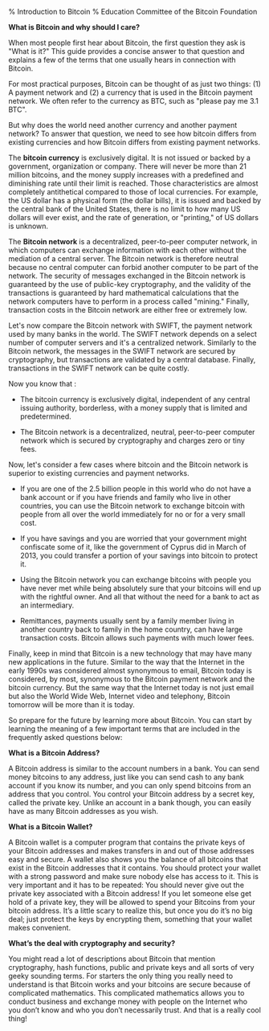 % Introduction to Bitcoin
% Education Committee of the Bitcoin Foundation

**What is Bitcoin and why should I care?**

When most people first hear about Bitcoin, the first question they ask is "What is it?" This guide provides a concise answer to that question and explains a few of the terms that one usually hears in connection with Bitcoin.

For most practical purposes, Bitcoin can be thought of as just two things: (1) A payment network and (2) a currency that is used in the Bitcoin payment network. We often refer to the currency as BTC, such as "please pay me 3.1 BTC".

But why does the world need another currency and another payment network? To answer that question, we need to see how bitcoin differs from existing currencies and how Bitcoin differs from existing payment networks.

The **bitcoin currency** is exclusively digital. It is not issued or backed by a government, organization or company. There will never be more than 21 million bitcoins, and the money supply increases with a predefined and diminishing rate until their limit is reached. Those characteristics are almost completely antithetical compared to those of local currencies. For example, the US dollar has a physical form (the dollar bills), it is issued and backed by the central bank of the United States, there is no limit to how many US dollars will ever exist, and the rate of generation, or "printing," of US dollars is unknown.

The **Bitcoin network** is a decentralized, peer-to-peer computer network, in which computers can exchange information with each other without the mediation of a central server. The Bitcoin network is therefore neutral because no central computer can forbid another computer to be part of the network. The security of messages exchanged in the Bitcoin network is guaranteed by the use of public-key cryptography, and the validity of the transactions is guaranteed by hard mathematical calculations that the network computers have to perform in a process called "mining." Finally, transaction costs in the Bitcoin network are either free or extremely low.

Let's now compare the Bitcoin network with SWIFT, the payment network used by many banks in the world. The SWIFT network depends on a select number of computer servers and it's a centralized network. Similarly to the Bitcoin network, the messages in the SWIFT network are secured by cryptography, but transactions are validated by a central database. Finally, transactions in the SWIFT network can be quite costly.


Now you know that :

- The bitcoin currency is exclusively digital, independent of any central issuing authority, borderless, with a money supply that is limited and predetermined.

- The Bitcoin network is a decentralized, neutral, peer-to-peer computer network which is secured by cryptography and charges zero or tiny fees.


Now, let's consider a few cases where bitcoin and the Bitcoin network is superior to existing currencies and payment networks.

- If you are one of the 2.5 billion people in this world who do not have a bank account or if you have friends and family who live in other countries, you can use the Bitcoin network to exchange bitcoin with people from all over the world immediately for no or for a very small cost.

- If you have savings and you are worried that your government might confiscate some of it, like the government of Cyprus did in March of 2013, you could transfer a portion of your savings into bitcoin to protect it.

- Using the Bitcoin network you can exchange bitcoins with people you have never met while being absolutely sure that your bitcoins will end up with the rightful owner. And all that without the need for a bank to act as an intermediary.

- Remittances, payments usually sent by a family member living in another country back to family in the home country, can have large transaction costs. Bitcoin allows such payments with much lower fees.

Finally, keep in mind that Bitcoin is a new technology that may have many new applications in the future. Similar to the way that the Internet in the early 1990s was considered almost synonymous to email, Bitcoin today is considered, by most, synonymous to the Bitcoin payment network and the bitcoin currency. But the same way that the Internet today is not just email but also the World Wide Web, Internet video and telephony, Bitcoin tomorrow will be more than it is today.

So prepare for the future by learning more about Bitcoin. You can start by learning the meaning of a few important terms that are included in the frequently asked questions below:


**What is a Bitcoin Address?**

A Bitcoin address is similar to the account numbers in a bank. You can send money bitcoins to any address, just like you can send cash to any bank account if you know its number, and you can only spend bitcoins from an address that you control. You control your Bitcoin address by a secret key, called the private key. Unlike an account in a bank though, you can easily have as many Bitcoin addresses as you wish.

**What is a Bitcoin Wallet?**

A Bitcoin wallet is a computer program that contains the private keys of your Bitcoin addresses and makes transfers in and out of those addresses easy and secure. A wallet also shows you the balance of all bitcoins that exist in the Bitcoin addresses that it contains. You should protect your wallet with a strong password and make sure nobody else has access to it. This is very important and it has to be repeated: You should never give out the private key associated with a Bitcoin address! If you let someone else get hold of a private key, they will be allowed to spend your Bitcoins from your bitcoin address. It’s a little scary to realize this, but once you do it’s no big deal; just protect the keys by encrypting them, something that your wallet makes convenient.

**What’s the deal with cryptography and security?**

You might read a lot of descriptions about Bitcoin that mention cryptography, hash functions, public and private keys and all sorts of very geeky sounding terms. For starters the only thing you really need to understand is that Bitcoin works and your bitcoins are secure because of complicated mathematics. This complicated mathematics allows you to conduct business and exchange money with people on the Internet who you don’t know and who you don’t necessarily trust. And that is a really cool thing!
